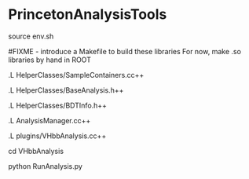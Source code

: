 PrincetonAnalysisTools
======================

source env.sh


#FIXME - introduce a Makefile to build these libraries
For now, make .so libraries by hand in ROOT

.L HelperClasses/SampleContainers.cc++

.L HelperClasses/BaseAnalysis.h++

.L HelperClasses/BDTInfo.h++


.L AnalysisManager.cc++

.L plugins/VHbbAnalysis.cc++


cd VHbbAnalysis

python RunAnalysis.py
